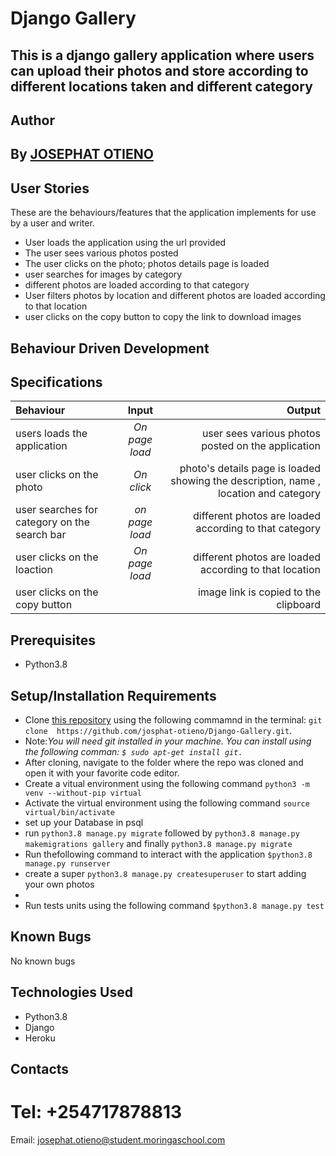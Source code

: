 # Django Gallery
## This is a django gallery application where users can upload their photos and store according to different locations taken and different category
 
 ## Author
## By **[JOSEPHAT OTIENO](https://github.com/josphat-otieno)**

## User Stories
These are the behaviours/features that the application implements for use by a user and writer.

* User loads the application using the url provided
* The user sees various photos posted
* The user clicks on the photo; photos details page is loaded
* user searches for images by category
* different photos are loaded according to that category
* User filters photos by location and different photos are loaded according to that location
* user clicks on the copy button to copy the link to download images


## Behaviour Driven Development
## Specifications
| Behaviour | Input | Output |
| :---------------- | :---------------: | ------------------: |
| users loads the application | *On page load* | user sees various photos posted on the application |
| user clicks on the photo | *On  click* | photo's details page is loaded showing the description, name , location and category |
| user searches for category on the search bar | *on page load* | different photos are loaded according to that category |
| user clicks on the loaction | *On page load* | different photos are loaded according to that location |
| user clicks on the copy button  |  | image link is copied to the clipboard |


## Prerequisites
* Python3.8

## Setup/Installation Requirements
* Clone [this repository]( https://github.com/josphat-otieno/Django-Gallery.git)  using the following commamnd  in the terminal: `git clone  https://github.com/josphat-otieno/Django-Gallery.git`. 
* Note:<em>You will need  git installed in your machine. You can install using the following comman: `$ sudo apt-get install git.`</em>
* After cloning, navigate to the folder where the repo was cloned and open it with your favorite code editor. 
* Create a vitual environment using the following command `python3 -m venv --without-pip virtual`
* Activate the virtual environment using the following command `source virtual/bin/activate`
* set up your Database in psql
* run `python3.8 manage.py migrate` followed by `python3.8 manage.py makemigrations gallery` and finally `python3.8 manage.py migrate` 
* Run thefollowing command  to interact with the application `$python3.8 manage.py runserver`
* create a super `python3.8 manage.py createsuperuser` to start adding your own photos
* 
* Run tests units using the following command `$python3.8 manage.py test`

## Known Bugs

No known bugs

## Technologies Used
- Python3.8
- Django
- Heroku

## Contacts
# Tel: +254717878813
Email: josephat.otieno@student.moringaschool.com